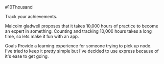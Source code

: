 #10Thousand

Track your achievements.

Malcolm gladwell proposes that it takes 10,000 hours of practice to become an expert in something. Counting and tracking 10,000 hours takes a long time, so lets make it fun with an app.

Goals Provide a learning experience for someone trying to pick up node. I've tried to keep it pretty simple but I've decided to use express because of it's ease to get going.

